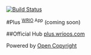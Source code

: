 [![Build Status](https://travis-ci.org/webRunes/Plus-WRIO-App.svg?branch=master)](https://travis-ci.org/webRunes/Plus-WRIO-App)

#Plus <sup>[WRIO](https://wrioos.com) App</sup>
(coming soon)

##Official Hub
[plus.wrioos.com](https://plus.wrioos.com)

Powered by [Open Copyright](https://opencopyright.webrunes.com)
